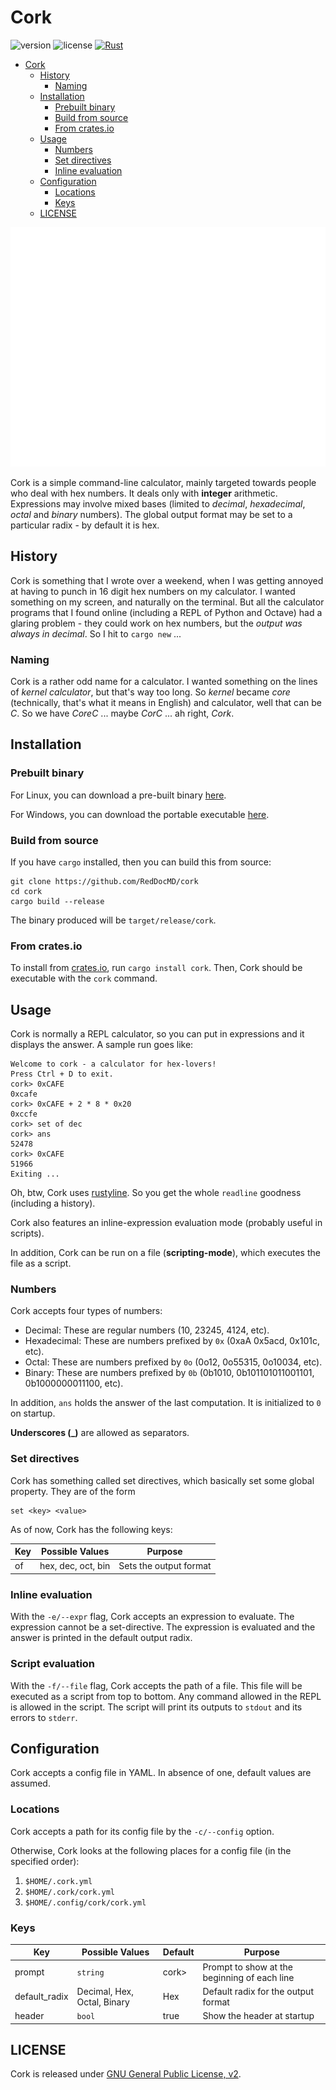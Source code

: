 # Cork

![version](https://img.shields.io/crates/v/cork)
![license](https://img.shields.io/crates/l/cork)
[![Rust](https://github.com/RedDocMD/cork/actions/workflows/cargo-test.yml/badge.svg)](https://github.com/RedDocMD/cork/actions/workflows/cargo-test.yml)

- [Cork](#cork)
  - [History](#history)
    - [Naming](#naming)
  - [Installation](#installation)
    - [Prebuilt binary](#prebuilt-binary)
    - [Build from source](#build-from-source)
    - [From crates.io](#from-cratesio)
  - [Usage](#usage)
    - [Numbers](#numbers)
    - [Set directives](#set-directives)
    - [Inline evaluation](#inline-evaluation)
  - [Configuration](#configuration)
    - [Locations](#locations)
    - [Keys](#keys)
  - [LICENSE](#license)

![Usage](assets/usage.svg)

Cork is a simple command-line calculator, mainly targeted towards people who deal with hex numbers. It deals only with **integer** arithmetic. Expressions may involve mixed bases (limited to *decimal*, *hexadecimal*, *octal* and *binary* numbers). The global output format may be set to a particular radix - by default it is hex.

## History

Cork is something that I wrote over a weekend, when I was getting annoyed at having to punch in 16 digit hex numbers on my calculator. I wanted something on my screen, and naturally on the terminal. But all the calculator programs that I found online (including a REPL of Python and Octave) had a glaring problem - they could work on hex numbers, but the _output was always in decimal_. So I hit to `cargo new` ...

### Naming

Cork is a rather odd name for a calculator. I wanted something on the lines of _kernel calculator_, but that's way too long. So *kernel* became *core* (technically, that's what it means in English) and calculator, well that can be *C*. So we have *CoreC* ... maybe *CorC* ... ah right, *Cork*.

## Installation

### Prebuilt binary

For Linux, you can download a pre-built binary [here](https://github.com/RedDocMD/cork/releases/latest).

For Windows, you can download the portable executable [here](https://github.com/RedDocMD/cork/releases/latest).

### Build from source

If you have `cargo` installed, then you can build this from source:

```shell
git clone https://github.com/RedDocMD/cork
cd cork
cargo build --release
```

The binary produced will be `target/release/cork`.

### From crates.io

To install from [crates.io](https://crates.io/crates/cork), run `cargo install cork`. Then, Cork should be executable with the `cork` command.

## Usage

Cork is normally a REPL calculator, so you can put in expressions and it displays the answer. A sample run goes like:

```text
Welcome to cork - a calculator for hex-lovers!
Press Ctrl + D to exit.
cork> 0xCAFE
0xcafe
cork> 0xCAFE + 2 * 8 * 0x20
0xccfe
cork> set of dec
cork> ans
52478
cork> 0xCAFE
51966
Exiting ...

```

Oh, btw, Cork uses [rustyline](https://github.com/kkawakam/rustyline). So you get the whole `readline` goodness (including a history).

Cork also features an inline-expression evaluation mode (probably useful in scripts).

In addition, Cork can be run on a file (**scripting-mode**), which executes the file as a script.

### Numbers

Cork accepts four types of numbers:

- Decimal: These are regular numbers (10, 23245, 4124, etc).
- Hexadecimal: These are numbers prefixed by `0x` (0xaA 0x5acd, 0x101c, etc).
- Octal: These are numbers prefixed by `0o` (0o12, 0o55315, 0o10034, etc).
- Binary: These are numbers prefixed by `0b` (0b1010, 0b101101011001101, 0b1000000011100, etc).

In addition, `ans` holds the answer of the last computation. It is initialized to `0` on startup.

**Underscores (_)** are allowed as separators.

### Set directives

Cork has something called set directives, which basically set some global property. They are of the form

```text
set <key> <value>
```

As of now, Cork has the following keys:

| Key | Possible Values    | Purpose                |
| --- | ------------------ | ---------------------- |
| of  | hex, dec, oct, bin | Sets the output format |

### Inline evaluation

With the `-e/--expr` flag, Cork accepts an expression to evaluate. The expression cannot be a set-directive. The expression is evaluated and the answer is printed in the default output radix.

### Script evaluation

With the `-f/--file` flag, Cork accepts the path of a file. This file will be executed as a script from top to bottom. Any command allowed in the REPL is allowed in the script. The script will print its outputs to `stdout` and its errors to `stderr`.

## Configuration

Cork accepts a config file in YAML. In absence of one, default values are assumed.

### Locations

Cork accepts a path for its config file by the `-c/--config` option.

Otherwise, Cork looks at the following places for a config file (in the specified order):

1. `$HOME/.cork.yml`
2. `$HOME/.cork/cork.yml`
3. `$HOME/.config/cork/cork.yml`

### Keys

| Key           | Possible Values             | Default | Purpose                                      |
| ------------- | --------------------------- | ------- | -------------------------------------------- |
| prompt        | `string`                    | cork>   | Prompt to show at the beginning of each line |
| default_radix | Decimal, Hex, Octal, Binary | Hex     | Default radix for the output format          |
| header        | `bool`                      | true    | Show the header at startup                   |

## LICENSE

Cork is released under [GNU General Public License, v2](https://github.com/RedDocMD/cork/blob/main/LICENSE).
